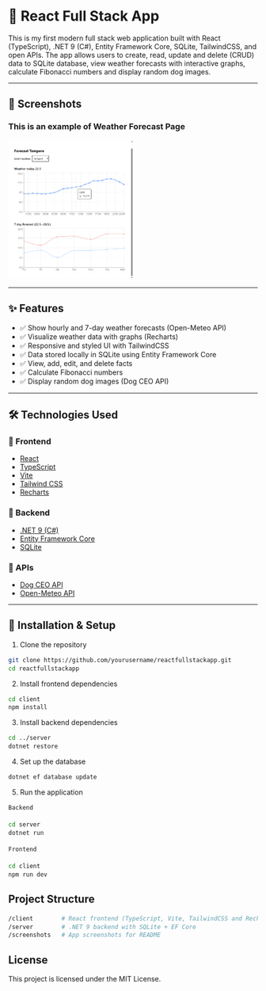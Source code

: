 # 🐾 React Full Stack App

This is my first modern full stack web application built with React (TypeScript), .NET 9 (C#), Entity Framework Core, SQLite, TailwindCSS, and open APIs. The app allows users to create, read, update and delete (CRUD) data to SQLite database, view weather forecasts with interactive graphs, calculate Fibonacci numbers and display random dog images.

---

## 📸 Screenshots

### This is an example of Weather Forecast Page
<img src="./screenshots/forecast.png" alt="Forecast sample" width="50%" />

---

## ✨ Features

- ✅ Show hourly and 7-day weather forecasts (Open-Meteo API)
- ✅ Visualize weather data with graphs (Recharts)
- ✅ Responsive and styled UI with TailwindCSS
- ✅ Data stored locally in SQLite using Entity Framework Core
- ✅ View, add, edit, and delete facts
- ✅ Calculate Fibonacci numbers
- ✅ Display random dog images (Dog CEO API)


---

## 🛠 Technologies Used

### 🔹 Frontend
- [React](https://reactjs.org/)
- [TypeScript](https://www.typescriptlang.org/)
- [Vite](https://vitejs.dev/)
- [Tailwind CSS](https://tailwindcss.com/)
- [Recharts](https://recharts.org/)

### 🔹 Backend
- [.NET 9 (C#)](https://dotnet.microsoft.com/)
- [Entity Framework Core](https://learn.microsoft.com/en-us/ef/)
- [SQLite](https://www.sqlite.org/index.html)

### 🔹 APIs
- [Dog CEO API](https://dog.ceo/dog-api/)
- [Open-Meteo API](https://open-meteo.com/)

---

## 🚀 Installation & Setup

1. Clone the repository
```bash
git clone https://github.com/yourusername/reactfullstackapp.git
cd reactfullstackapp
```
2. Install frontend dependencies
```bash
cd client
npm install
```
3. Install backend dependencies
```bash
cd ../server
dotnet restore
```
4. Set up the database
```bash
dotnet ef database update
```
5. Run the application
```bash
Backend

cd server
dotnet run

Frontend

cd client
npm run dev
```
## Project Structure
```bash
/client        # React frontend (TypeScript, Vite, TailwindCSS and Recharts)
/server        # .NET 9 backend with SQLite + EF Core
/screenshots   # App screenshots for README
```
## License
This project is licensed under the MIT License.
